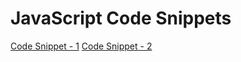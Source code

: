 # JavaScript Code Snippets

[Code Snippet - 1](https://github.com/ReddyDivya/JavaScript-Code-Snippets/blob/main/snippet-1.md)
[Code Snippet - 2](https://github.com/ReddyDivya/JavaScript-Code-Snippets/blob/main/snippet-2.md)

